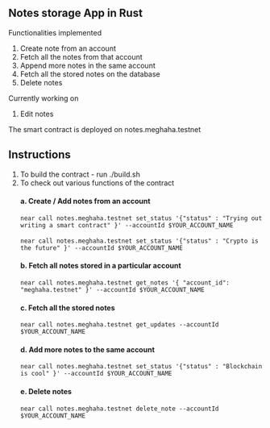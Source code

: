 ## Notes storage App in Rust
Functionalities implemented
1. Create note from an account
2. Fetch all the notes from that account
3. Append more notes in the same account
4. Fetch all the stored notes on the database
5. Delete notes 

Currently working on 
1. Edit notes

The smart contract is deployed on notes.meghaha.testnet

## Instructions 
1. To build the contract - run ./build.sh  <br />
2. To check out various functions of the contract <br />
   #### a. Create / Add notes from an account <br />
   ``` near call notes.meghaha.testnet set_status '{"status" : "Trying out writing a smart contract" }' --accountId $YOUR_ACCOUNT_NAME ``` <br />  <br />
   ``` near call notes.meghaha.testnet set_status '{"status" : "Crypto is the future" }' --accountId $YOUR_ACCOUNT_NAME ``` <br />
   #### b. Fetch all notes stored in a particular account <br />
   ``` near call notes.meghaha.testnet get_notes '{ "account_id": "meghaha.testnet" }' --accountId $YOUR_ACCOUNT_NAME ``` <br />
   #### c. Fetch all the stored notes <br />
   ```near call notes.meghaha.testnet get_updates --accountId $YOUR_ACCOUNT_NAME ``` 
   <br />
   #### d. Add more notes to the same account <br />
   ``` near call notes.meghaha.testnet set_status '{"status" : "Blockchain is cool" }' --accountId $YOUR_ACCOUNT_NAME ``` <br />
   #### e. Delete notes <br />
   ``` near call notes.meghaha.testnet delete_note --accountId $YOUR_ACCOUNT_NAME ```<br />

    
   







